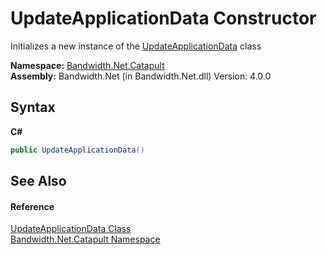 ﻿# UpdateApplicationData Constructor 
 

Initializes a new instance of the <a href ="T_Bandwidth_Net_Catapult_UpdateApplicationData.md">UpdateApplicationData</a> class

**Namespace:**&nbsp;<a href ="N_Bandwidth_Net_Catapult.md">Bandwidth.Net.Catapult</a><br />**Assembly:**&nbsp;Bandwidth.Net (in Bandwidth.Net.dll) Version: 4.0.0

## Syntax

**C#**<br />
``` C#
public UpdateApplicationData()
```


## See Also


#### Reference
<a href ="T_Bandwidth_Net_Catapult_UpdateApplicationData.md">UpdateApplicationData Class</a><br /><a href ="N_Bandwidth_Net_Catapult.md">Bandwidth.Net.Catapult Namespace</a><br />